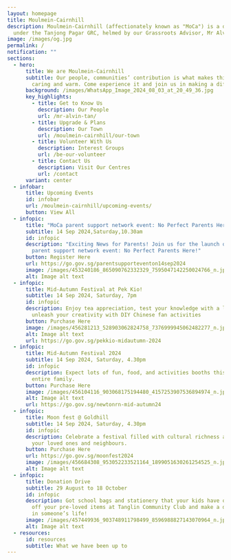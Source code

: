 ```yaml
---
layout: homepage
title: Moulmein-Cairnhill
description: Moulmein-Cairnhill (affectionately known as "MoCa") is a division
  under the Tanjong Pagar GRC, helmed by our Grassroots Advisor, Mr Alvin Tan.
image: /images/og.jpg
permalink: /
notification: ""
sections:
  - hero:
      title: We are Moulmein-Cairnhill
      subtitle: Our people, communities’ contribution is what makes this town special,
        caring and warm. Come experience it and join us in making a difference.
      background: /images/WhatsApp_Image_2024_08_03_at_20_49_36.jpg
      key_highlights:
        - title: Get to Know Us
          description: Our People
          url: /mr-alvin-tan/
        - title: Upgrade & Plans
          description: Our Town
          url: /moulmein-cairnhill/our-town
        - title: Volunteer With Us
          description: Interest Groups
          url: /be-our-volunteer
        - title: Contact Us
          description: Visit Our Centres
          url: /contact
      variant: center
  - infobar:
      title: Upcoming Events
      id: infobar
      url: /moulmein-cairnhill/upcoming-events/
      button: View All
  - infopic:
      title: "MoCa parent support network event: No Perfect Parents Here!"
      subtitle: 14 Sep 2024,Saturday,10.30am
      id: infopic
      description: "Exciting News for Parents! Join us for the launch of our MoCa
        parent support network event: No Perfect Parents Here!"
      button: Register Here
      url: https://go.gov.sg/parentsupporteventon14sep2024
      image: /images/453240186_865090762332329_7595047142250024766_n.jpg
      alt: Image alt text
  - infopic:
      title: Mid-Autumn Festival at Pek Kio!
      subtitle: 14 Sep 2024, Saturday, 7pm
      id: infopic
      description: Enjoy tea appreciation, test your knowledge with a lantern quiz,
        unleash your creativity with DIY Chinese fan activities
      button: Purchase Here
      image: /images/456281213_528903062824758_7376999945062482277_n.jpg
      alt: Image alt text
      url: https://go.gov.sg/pekkio-midautumn-2024
  - infopic:
      title: Mid-Autumn Festival 2024
      subtitle: 14 Sep 2024, Saturday, 4.30pm
      id: infopic
      description: Expect lots of fun, food, and activities booths this round for your
        entire family.
      button: Purchase Here
      image: /images/456104116_903068175194480_4157253907536894974_n.jpg
      alt: Image alt text
      url: https://go.gov.sg/newtonrn-mid-autumn24
  - infopic:
      title: Moon fest @ Goldhill
      subtitle: 14 Sep 2024, Saturday, 4.30pm
      id: infopic
      description: Celebrate a festival filled with cultural richness and joy with
        your loved ones and neighbours.
      button: Purchase Here
      url: https://go.gov.sg/moonfest2024
      image: /images/456684308_953052233521164_1899051630261254525_n.jpg
      alt: Image alt text
  - infopic:
      title: Donation Drive
      subtitle: 29 August to 18 October
      id: infopic
      description: Got school bags and stationery that your kids have outgrown? Drop
        off your pre-loved items at Tanglin Community Club and make a difference
        in someone’s life!
      image: /images/457449936_903748911798499_8596988827143070964_n.jpg
      alt: Image alt text
  - resources:
      id: resources
      subtitle: What we have been up to
---
```

